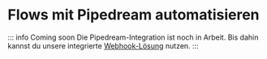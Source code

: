 
# Flows mit Pipedream automatisieren

::: info Coming soon
Die Pipedream-Integration ist noch in Arbeit. Bis dahin kannst du unsere integrierte [Webhook-Lösung](/de/automation-integration/webhooks) nutzen.
:::